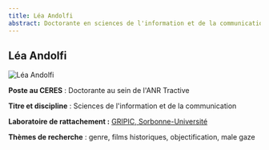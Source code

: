 ```yaml
---
title: Léa Andolfi
abstract: Doctorante en sciences de l'information et de la communication
---
```


## Léa Andolfi

![Léa Andolfi](andolfi_lea.png)

**Poste au CERES** : Doctorante au sein de l'ANR Tractive

**Titre et discipline** : Sciences de l'information et de la communication

**Laboratoire de rattachement :** [GRIPIC, Sorbonne-Université](gripic.fr/)

**Thèmes de recherche** : genre, films historiques, objectification, male gaze